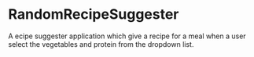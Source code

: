 # RandomRecipeSuggester
A ecipe suggester application which give a recipe for a meal when a user select the vegetables and protein from the dropdown list.
